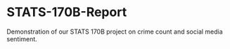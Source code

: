 # STATS-170B-Report
Demonstration of our STATS 170B project on crime count and social media sentiment.

